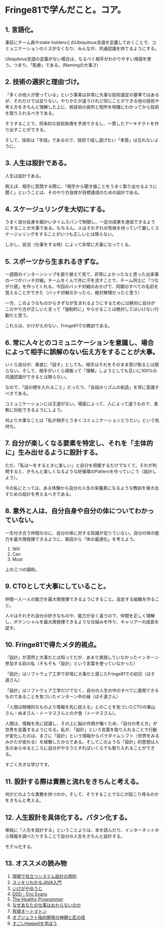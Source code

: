 # Fringe81で学んだこと。コア。

## 1. 言語化。

事前にチーム員やstake holdersとのUbiquitous言語を定義しておくことで、コミュニケーションのミスがなくなり、みんなが、共通認識を持てるようにする。

Ubiquitous言語の定義がない場合は、なるべく相手がわかりやすい用語を使う。つまり、「配慮」である。(Namingの大事さ)

## 2. 技術の選択と理由づけ。

「多くの他人が使っている」という事実は非常に大事な技術選定の基準ではあるが、それだけでは足りない。やりかたが違うけれど同じことができる他の技術や考え方をきちんと理解した上に、核技術の長所と短所を明確にわかってから技術を取り入れるべきである。

そうすることで、将来的な技術負債を予測できるし、一貫したアーキテクトを作り出すことができる。

そして、技術は「手段」であるので、技術で成し遂げたい「本質」は忘れないように。

## 3. 人生は設計である。

人生は設計である。

例えば、相手に質問する際に、「相手から聞き値ことをうまく取り出せるように聞く」ということは、そのやり方自体が目標達成のための設計である。

## 4. スケージュリングを大切にする。

うまく自分自身を細かいタイムスパンで制御し、一定の成果を達成できるようにすることが大事である。もちろん、人はそれぞれの性格を持っていて厳しくスケージュリングをすることがいつも正しいとは限らない。

しかし、状況（仕事をする時）によって非常に大事になってくる。

## 5. スポーツから生まれるきずな。

一週間のインターンシップを振り替えて見て、非常によかったなと思った出来事の一つがバッチ対戦。チームをくんで共に汗を流すことで、チーム同士に「つながり感」を作ってくれる。今回のバッチ対戦のおかげで、同期のすべての名前を覚えることができた（バッチ対戦なかったら、絶対無理だったと思う）

一方、このようなものからきずなが生まれるようにするためには絶対に自分がこのやり方が正しいと言って「強制的に」やらせることは絶対してはいけない行動だと思う。

これらは、かけがえのない、Fringe81での教訓である。

## 6. 常に人々とのコミュニケーションを意識し、場合によって相手に誤解のない伝え方をすることが大事。

いくら自分が、素直に「話す」としても、相手はそれをそのまま受け取るとは限らない。そして、相手がいくら頑張って「理解」しようとしても互いに100%の共通認識ができるとは限らない。

なので、「話の間を入れること」だったり、「会話のリズムの創造」を常に意識すべきである。

コミュニケーションには王道がない。場面によって、人によって違うもので、柔軟に対処できるようにしよう。

何より大事なことは「私が相手とうまくコミュニケーションとりたい」という気持ち。

## 7. 自分が楽しくなる要素を特定し、それを「主体的に」生み出せるように設計する。

ただ、「私は〜をするときに楽しい」と自分を把握するだけでなくて、それが判明すると、きちんと楽しくなるような好循環のPatternを作っていこう（設計しよう）。

今の私にとっては、ある体験から自分の人生の栄養素になるような教訓を導き出すための設計を考えるべきである。

## 8. 意外と人は、自分自身や自分の体についてわかっていない。

一生付き合う仲間なのに、自分の体に対する知識が足りていない。自分の体の能力を最大限発揮できるように、普段から「体の最適化」を考えよう。

1. Will
2. Can
3. Must

上の三つの調和。

## 9. CTOとして大事にしていること。

仲間一人一人の能力を最大限発揮できるようにすること。自走する組織を作ること。

人々はそれぞれ自分の好きなものや、能力が全く違うので、仲間を正しく理解し、ポテンシャルを最大限発揮できるような仕組みを作り、キャリアーの成長を促す。

## 10. Fringe81で得たメタ的視点。

「設計」が漠然と大事だとは知ってたが、あまり実践していなかったインターン参加する前の私（そもそも「設計」という言葉を使っていなかった）

「設計」はソフトウェア工学で非常に大事だと感じたFringe81での初日（ほそ道さん）

「設計」はソフトウェア工学だけでなく、自分の人生の中のすべてに適用できるものであることを気づいたインターン中の昼（ほそ道さん）

「人間は物理的なものより情報を先に捉える」とのことを気づいたCTOの東山さん・ぬまさん・トーマスさんとの夕食（トーマスさん）。

人間は、情報を先に認識し、その上に脳の作用が働くため、「自分の考え方」が世界を定義するようになる。私が、「設計」という言葉を取り入れることで行動が変化したのは、まさに「設計」という情報からパラダイムシフト（世界をみるみかたが変わる）を経験したからである。そしてこのような「設計」的思想は人生のあらゆるところに自分がやろうとすればいくらでも取り入れることができる。

すごく大きな学びです。

## 11. 設計する際は責務と流れをきちんと考える。

何がどのような責務を持つのか。そして、そうすることでなにが起こり得るのかをきちんと考える。

## 12. 人生設計を具体化する。パタン化する。

単純に「人生を設計する」ということよりは、本を読んだり、インターネットから情報を調べたりすることで自分の人生をきちんと設計する。

モデル化する。

## 13. オススメの読み物

1. [現場で役立つシステム設計の原則](https://www.amazon.co.jp/gp/product/477419087X/ref=ox_sc_act_title_1?ie=UTF8&psc=1&smid=AN1VRQENFRJN5)
2. [スッキリわかるJAVA入門](https://www.amazon.co.jp/%E3%82%B9%E3%83%83%E3%82%AD%E3%83%AA%E3%82%8F%E3%81%8B%E3%82%8BJava%E5%85%A5%E9%96%80-%E7%AC%AC2%E7%89%88-%E3%82%B9%E3%83%83%E3%82%AD%E3%83%AA%E3%82%B7%E3%83%AA%E3%83%BC%E3%82%BA-%E4%B8%AD%E5%B1%B1-%E6%B8%85%E5%96%AC/dp/484433638X)
3. [いけがやゆうじ](https://www.google.co.jp/search?q=%E3%81%84%E3%81%91%E3%81%8C%E3%82%84%E3%82%86%E3%81%86%E3%81%98&oq=%E3%81%84%E3%81%91%E3%81%8C%E3%82%84%E3%82%86%E3%81%86%E3%81%98&aqs=chrome..69i57j0l5.4800j0j7&sourceid=chrome&ie=UTF-8)
4. [DDD - Eric Evans](https://www.amazon.co.jp/Domain-Driven-Design-Tackling-Complexity-Software/dp/0321125215)
5. [The Healthy Programmer](https://www.amazon.co.jp/Healthy-Programmer-Better-Pragmatic-Programmers/dp/1937785319)
6. [なぜあなたの仕事はおわらないのか](https://www.amazon.co.jp/%E3%81%AA%E3%81%9C%E3%80%81%E3%81%82%E3%81%AA%E3%81%9F%E3%81%AE%E4%BB%95%E4%BA%8B%E3%81%AF%E7%B5%82%E3%82%8F%E3%82%89%E3%81%AA%E3%81%84%E3%81%AE%E3%81%8B-%E3%82%B9%E3%83%94%E3%83%BC%E3%83%89%E3%81%AF%E6%9C%80%E5%BC%B7%E3%81%AE%E6%AD%A6%E5%99%A8%E3%81%A7%E3%81%82%E3%82%8B-%E4%B8%AD%E5%B3%B6%E8%81%A1/dp/4905073413)
7. [有限オートマトン](https://ja.wikipedia.org/wiki/%E6%9C%89%E9%99%90%E3%82%AA%E3%83%BC%E3%83%88%E3%83%9E%E3%83%88%E3%83%B3)
8. [オブジェクト指向開発の神髄と匠の技](https://www.amazon.co.jp/%E3%82%A2%E3%82%B8%E3%83%A3%E3%82%A4%E3%83%AB%E3%82%BD%E3%83%95%E3%83%88%E3%82%A6%E3%82%A7%E3%82%A2%E9%96%8B%E7%99%BA%E3%81%AE%E5%A5%A5%E7%BE%A9-%E7%AC%AC2%E7%89%88-%E3%82%AA%E3%83%96%E3%82%B8%E3%82%A7%E3%82%AF%E3%83%88%E6%8C%87%E5%90%91%E9%96%8B%E7%99%BA%E3%81%AE%E7%A5%9E%E9%AB%84%E3%81%A8%E5%8C%A0%E3%81%AE%E6%8A%80-%E3%83%AD%E3%83%90%E3%83%BC%E3%83%88%E3%83%BBC%E3%83%BB%E3%83%9E%E3%83%BC%E3%83%81%E3%83%B3/dp/4797347783)
9. [すごいHaskellを学ぼう](https://www.amazon.co.jp/%E3%81%99%E3%81%94%E3%81%84Haskell%E3%81%9F%E3%81%AE%E3%81%97%E3%81%8F%E5%AD%A6%E3%81%BC%E3%81%86-Miran-Lipova%C4%8Da/dp/4274068854/ref=sr_1_1?s=books&ie=UTF8&qid=1504251685&sr=1-1&keywords=%E3%81%99%E3%81%94%E3%81%84haskell%E3%81%9F%E3%81%AE%E3%81%97%E3%81%8F%E5%AD%A6%E3%81%BC%E3%81%86)
